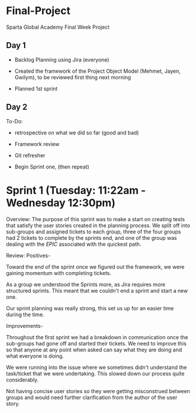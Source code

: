 
# Final-Project
Sparta Global Academy Final Week Project

## Day 1

* Backlog Planning using Jira (everyone)

* Created the framework of the Project Object Model (Mehmet, Jayen, Gwilym), to be reviewed first thing next morning

* Planned 1st sprint

## Day 2

To-Do: 

* retrospective on what we did so far (good and bad)

* Framework review

* Git refresher 

* Begin Sprint one, (then repeat)  

# Sprint 1 (Tuesday: 11:22am - Wednesday 12:30pm)

Overview: The purpose of this sprint was to make a start on creating tests that satisfy the user stories created in the planning process. We split off into sub-groups and assigned tickets to each group, three of the four groups had 2 tickets to complete by the sprints end, and one of the group was dealing with the *EPIC* associated with the quickest path.

Review:
Positives- 

Toward the end of the sprint once we figured out the framework, we were gaining momentum with completing tickets.

As a group we understood the Sprints more, as Jira requires more structured sprints. This meant that we couldn't end a sprint            and start a new one.

Our sprint planning was really strong, this set us up for an easier time during the time.
           
Improvements- 

Throughout the first sprint we had a breakdown in communication once the sub-groups had gone off and started their                       tickets. We need to improve this so that anyone at any point when asked can say what they are doing and what everyone is                 doing.     

We were running into the issue where we sometimes didn't understand the task/ticket that we were undertaking. This slowed               down our process quite considerably.
              
Not having concise user stories so they were getting misconstrued between groups and would need further clarification
from the author of the user story.

